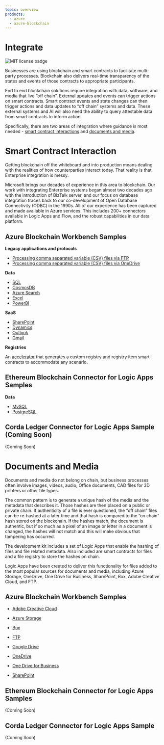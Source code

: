 ```yaml
---
topic: overview
products:
  - azure
  - azure-blockchain	
---
```


# Integrate
![MIT license badge](https://img.shields.io/badge/license-MIT-green.svg)

Businesses are using blockchain and smart contracts to facilitate multi-party processes. Blockchain also delivers real-time transparency of the states and events of those contracts to appropriate participants.

End to end blockchain solutions require integration with data, software, and media that live “off chain”. External updates and events can trigger actions on smart contracts. Smart contract events and state changes can then trigger actions and data updates to “off chain” systems and data. These external systems and AI will also need the ability to query attestable data from smart contracts to inform action.

Specifically, there are two areas of integration where guidance is most needed - [smart contract interactions](#smart-contract-interaction) and [documents and media](#Documents-and-Media).

# Smart Contract Interaction
Getting blockchain off the whiteboard and into production means dealing with the realities of how counterparties interact today. That reality is that Enterprise integration is messy.

Microsoft brings our decades of experience in this area to blockchain. Our work with integrating Enterprise systems began almost two decades ago with the introduction of BizTalk server, and our focus on database integration traces back to our co-development of Open Database Connectivity (ODBC) in the 1990s. All of our experience has been captured and made available in Azure services. This includes 200+ connectors available in Logic Apps and Flow, and the robust capabilities in our data platform.

## Azure Blockchain Workbench Samples

__Legacy applications and protocols__ 

- [Processing comma separated variable (CSV) files via FTP](https://github.com/Azure-Samples/blockchain/tree/master/blockchain-development-kit/integrate/ftp/inbound/blockchain-workbench)
- [Processing comma separated variable (CSV) files via OneDrive](https://github.com/Azure-Samples/blockchain/blob/master/blockchain-development-kit/integrate/files/csv/blockchain-workbench/README.md)

__Data__ 

- [SQL](https://docs.microsoft.com/en-us/azure/blockchain/workbench/data-sql-management-studio)
- [CosmosDB](https://github.com/Azure-Samples/blockchain/tree/master/blockchain-development-kit/integrate/data/cosmosdb/blockchain-workbench)
- [Azure Search](https://github.com/Azure-Samples/blockchain/tree/master/blockchain-development-kit/integrate/data/azure-search/blockchain-workbench)
- [Excel](https://github.com/Azure-Samples/blockchain/tree/master/blockchain-development-kit/integrate/data/excel/blockchain-workbench)
- [PowerBI](https://github.com/Azure-Samples/blockchain/tree/master/blockchain-development-kit/integrate/data/powerbi/blockchain-workbench)

__SaaS__  

- [SharePoint](https://github.com/Azure-Samples/blockchain/blob/master/blockchain-development-kit/accelerators/attestable-documents-and-media/blockchain-workbench/sharepoint/README.md)
- [Dynamics](https://github.com/Azure-Samples/blockchain/tree/master/blockchain-development-kit/integrate/saas/dynamics/cds)
- [Outlook](https://github.com/Azure-Samples/blockchain/tree/master/blockchain-development-kit/integrate/saas/outlook/send/blockchain-workbench)
- [Gmail](https://github.com/Azure-Samples/blockchain/blob/master/blockchain-development-kit/integrate/saas/gmail/send/blockchain-workbench/README.md)

__Registries__ 

An [accelerator](https://github.com/Azure-Samples/blockchain/tree/master/blockchain-development-kit/accelerators/registry-generator) that generates a custom registry and registry item smart contracts to accommodate any scenario.

## Ethereum Blockchain Connector for Logic Apps Samples
**Data**

- [MySQL](./mysql)
- [PostgreSQL](./postgresql)

## Corda Ledger Connector for Logic Apps Sample (Coming Soon)
(Coming Soon)

# Documents and Media
Documents and media do not belong on chain, but business processes often involve images, videos, audio, Office documents, CAD files for 3D printers or other file types.

The common pattern is to generate a unique hash of the media and the metadata that describes it. Those hashes are then placed on a public or private chain. If authenticity of a file is ever questioned, the “off chain” files can be re-hashed at a later time and that hash is compared to the “on chain” hash stored on the blockchain. If the hashes match, the document is authentic, but if so much as a pixel of an image or letter in a document is changed, the hashes will not match and this will make obvious that tampering has occurred.

The development kit includes a set of Logic Apps that enable the hashing of files and file related metadata. Also included are smart contracts for files and a file registry to store the hashes on chain.

Logic Apps have been created to deliver this functionality for files added to the most popular sources for documents and media, including Azure Storage, OneDrive, One Drive for Business, SharePoint, Box, Adobe Creative Cloud, and FTP.

## Azure Blockchain Workbench Samples
- [Adobe Creative Cloud](https://github.com/Azure-Samples/blockchain/blob/master/blockchain-development-kit/accelerators/attestable-documents-and-media/blockchain-workbench/AdobeCreativeCloud/README.md)
- [Azure Storage](https://github.com/Azure-Samples/blockchain/tree/master/blockchain-development-kit/accelerators/attestable-documents-and-media/blockchain-workbench/azure-blob-storage)

- [Box](https://github.com/Azure-Samples/blockchain/tree/master/blockchain-development-kit/accelerators/attestable-documents-and-media/blockchain-workbench/box)

- [FTP](https://github.com/Azure-Samples/blockchain/tree/master/blockchain-development-kit/accelerators/attestable-documents-and-media/blockchain-workbench/ftp)

- [Google Drive](https://github.com/Azure-Samples/blockchain/blob/master/blockchain-development-kit/accelerators/attestable-documents-and-media/blockchain-workbench/google/README.md)

- [OneDrive](https://github.com/Azure-Samples/blockchain/blob/master/blockchain-development-kit/accelerators/attestable-documents-and-media/blockchain-workbench/onedrive/README.md)

- [One Drive for Business](https://github.com/Azure-Samples/blockchain/blob/master/blockchain-development-kit/accelerators/attestable-documents-and-media/blockchain-workbench/onedrive-for-business/README.md)

- [SharePoint](https://github.com/Azure-Samples/blockchain/tree/master/blockchain-development-kit/accelerators/attestable-documents-and-media/blockchain-workbench/sharepoint)

## Ethereum Blockchain Connector for Logic Apps Samples
(Coming Soon)

## Corda Ledger Connector for Logic Apps Sample
(Coming Soon)
